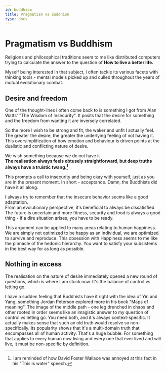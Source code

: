 ```yaml
---
id: buddhism
title: Pragmatism vs Buddhism
type: docs
---
```


# Pragmatism vs Buddhism

Religions and philosophical traditions seem to me like distributed computers trying to calculate the answer to the question of **How to live a better life.**

Myself being interested in that subject, I often tackle its various facets with thinking tools - mental models picked up and culled throughout the years of mutual evolutionary combat.  

## Desire and freedom

One of the thought-lines i often come back to is something I got from Alan Watts' "The Wisdom of Insecurity". It posits that the desire for something and the freedom from wanting it are inversely correlated.  

So the more I wish to be strong and fit, the waker and unfit I actually feel. 
The greater the desire, the greater the underlying feeling of not having it.
This oversimplification of how emotion and behaviour is driven points at the dualistic and conflicting nature of desire.

We wish something because we do not have it  
**The realisation always feels obtusely straightforward, but deep truths always have a truistic twang.[^1]**  

This prompts a call to insecurity and being okay with yourself, just as you are in the present moment. In short - acceptance. Damn, the Buddhists did have it all along.

I always try to remember that the insecure behavior seems like a good adaptation.  
From an evolutionary perspective, it's beneficial to always be dissatisfied. The future is uncertain and more fitness, security and food is always a good thing - if a dire situation arises, you have to be ready.  

This argument can be applied to many areas relating to human happiness. We are simply not optimized to be happy as an individual, we are optimized to survive and reproduce. This obsession with Happiness seems to me like the pinnacle of the hedonic hierarchy. You want to satisfy your subsistems in the best way for as long as possible.




## Nothing in excess

The realisation on the nature of desire immediately opened a new round of questions, which is where I am stuck now. It's the balance of control vs letting go.

I have a sudden feeling that Buddhists have it right with the idea of Yin and Yang, something Jordan Peterson explored more in his book "Maps of meaning". The image of the middle path - one leg drenched in chaos and other rooted in order seems like an imagistic answer to my question of control vs letting go. You need both, and it's always context-specific. It actually makes sense that such an old truth would resolve so non-specifically. Its popularity shows that it's a multi-domain truth that encompasses all of human activity. That's a huge bubble. For something that applies to every human now living and every one that ever lived and will live, it must be non-specific by definition.







[^1]: I am reminded of how David Foster Wallace was annoyed at this fact in his "This is water" speech.
